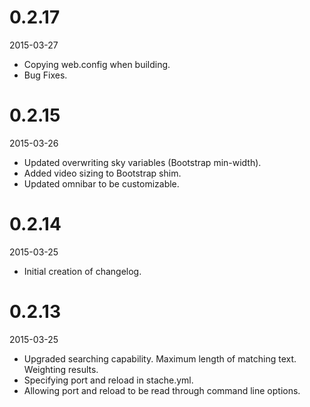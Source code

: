 # 0.2.17

2015-03-27

 - Copying web.config when building.
 - Bug Fixes.
 
# 0.2.15

2015-03-26

 - Updated overwriting sky variables (Bootstrap min-width).
 - Added video sizing to Bootstrap shim.
 - Updated omnibar to be customizable.
 
# 0.2.14

2015-03-25

 - Initial creation of changelog.
 
# 0.2.13

2015-03-25

 - Upgraded searching capability.  Maximum length of matching text.  Weighting results.
 - Specifying port and reload in stache.yml.
 - Allowing port and reload to be read through command line options.